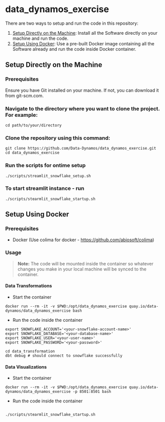 # data_dynamos_exercise

There are two ways to setup and run the code in this repository:

1. [Setup Directly on the Machine](#setup-directly-on-the-machine): Install all the Software directly on your machine and run the code.
2. [Setup Using Docker](#setup-using-docker): Use a pre-built Docker image containing all the Software already and run the code inside Docker container.

## Setup Directly on the Machine

### Prerequisites
Ensure you have Git installed on your machine. If not, you can download it from git-scm.com.

### Navigate to the directory where you want to clone the project. For example:
```shell
cd path/to/your/directory
```

### Clone the repository using this command:
```shell
git clone https://github.com/Data-Dynamos/data_dynamos_exercise.git
cd data_dynamos_exercise
```

### Run the scripts for ontime setup
```shell
./scripts/streamlit_snowflake_setup.sh  
```

### To start streamlit instance - run
```shell
./scripts/stearmlit_snowflake_startup.sh
```

## Setup Using Docker

### Prerequisites

- Docker (Use colima for docker - https://github.com/abiosoft/colima)

### Usage

> **Note:** The code will be mounted inside the container so whatever changes you make in your local machine will be synced to the container.

#### Data Transformations

- Start the container

```shell
docker run --rm -it -v $PWD:/opt/data_dynamos_exercise quay.io/data-dynamos/data_dynamos_exercise bash
```

- Run the code inside the container

```shell
export SNOWFLAKE_ACCOUNT='<your-snowflake-account-name>'
export SNOWFLAKE_DATABASE='<your-database-name>'
export SNOWFLAKE_USER='<your-user-name>'
export SNOWFLAKE_PASSWORD='<your-password>'

cd data_transformation
dbt debug # should connect to snowflake successfully
```

#### Data Visualizations

- Start the container

```shell
docker run --rm -it -v $PWD:/opt/data_dynamos_exercise quay.io/data-dynamos/data_dynamos_exercise -p 8501:8501 bash
```

- Run the code inside the container

```shell

./scripts/stearmlit_snowflake_startup.sh

```
